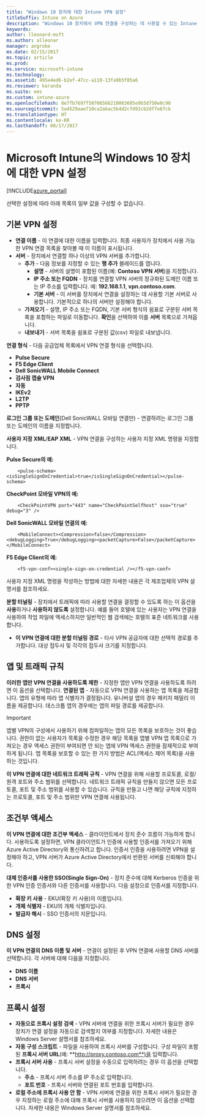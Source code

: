 ```yaml
---
title: "Windows 10 장치에 대한 Intune VPN 설정"
titleSuffix: Intune on Azure
description: "Windows 10 장치에서 VPN 연결을 구성하는 데 사용할 수 있는 Intune 설정을 알아봅니다.\""
keywords: 
author: lleonard-msft
ms.author: alleonar
manager: angrobe
ms.date: 02/15/2017
ms.topic: article
ms.prod: 
ms.service: microsoft-intune
ms.technology: 
ms.assetid: 495e4ed6-b2ef-47cc-a110-13fa9b5f85a6
ms.reviewer: karanda
ms.suite: ems
ms.custom: intune-azure
ms.openlocfilehash: 8e7fb7697f50706566210063605e9b5d750e0c90
ms.sourcegitcommit: 5a4529aae710ca2abac5b4d2cfd92cb2df7e67cb
ms.translationtype: HT
ms.contentlocale: ko-KR
ms.lasthandoff: 08/17/2017
---
```

# <a name="vpn-settings-for-windows-10-devices-in-microsoft-intune"></a>Microsoft Intune의 Windows 10 장치에 대한 VPN 설정

[!INCLUDE[azure_portal](./includes/azure_portal.md)]

선택한 설정에 따라 아래 목록의 일부 값을 구성할 수 없습니다.


## <a name="base-vpn-settings"></a>기본 VPN 설정


- **연결 이름** - 이 연결에 대한 이름을 입력합니다. 최종 사용자가 장치에서 사용 가능한 VPN 연결 목록을 찾아볼 때 이 이름이 표시됩니다.
- **서버** - 장치에서 연결할 하나 이상의 VPN 서버를 추가합니다.
    - **추가** - 다음 정보를 지정할 수 있는 **행 추가** 블레이드를 엽니다.
        - **설명** - 서버의 설명이 포함된 이름(예: **Contoso VPN 서버**)을 지정합니다.
        - **IP 주소 또는 FQDN** - 장치를 연결할 VPN 서버의 정규화된 도메인 이름 또는 IP 주소를 입력합니다. 예: **192.168.1.1**, **vpn.contoso.com**.
        - **기본 서버** - 이 서버를 장치에서 연결을 설정하는 데 사용할 기본 서버로 사용합니다. 기본적으로 하나의 서버만 설정해야 합니다.
    - **가져오기** - 설명, IP 주소 또는 FQDN, 기본 서버 형식의 쉼표로 구분된 서버 목록을 포함하는 파일로 이동합니다. **확인**을 선택하여 이를 **서버** 목록으로 가져옵니다.
    - **내보내기** - 서버 목록을 쉼표로 구분된 값(csv) 파일로 내보냅니다.

**연결 형식** - 다음 공급업체 목록에서 VPN 연결 형식을 선택합니다.
- **Pulse Secure**
- **F5 Edge Client**
- **Dell SonicWALL Mobile Connect**
- **검사점 캡슐 VPN**
- **자동**
- **IKEv2**
- **L2TP**
- **PPTP**

**로그인 그룹 또는 도메인**(Dell SonicWALL 모바일 연결만) - 연결하려는 로그인 그룹 또는 도메인의 이름을 지정합니다.

**사용자 지정 XML**/**EAP XML** - VPN 연결을 구성하는 사용자 지정 XML 명령을 지정합니다.

**Pulse Secure의 예:**

```
    <pulse-schema><isSingleSignOnCredential>true</isSingleSignOnCredential></pulse-schema>
```

**CheckPoint 모바일 VPN의 예:**

```
    <CheckPointVPN port="443" name="CheckPointSelfhost" sso="true" debug="3" />
```

**Dell SonicWALL 모바일 연결의 예:**

```
    <MobileConnect><Compression>false</Compression><debugLogging>True</debugLogging><packetCapture>False</packetCapture></MobileConnect>
```

**F5 Edge Client의 예:**

```
    <f5-vpn-conf><single-sign-on-credential /></f5-vpn-conf>
```

사용자 지정 XML 명령을 작성하는 방법에 대한 자세한 내용은 각 제조업체의 VPN 설명서를 참조하세요.

**분할 터널링** - 장치에서 트래픽에 따라 사용할 연결을 결정할 수 있도록 하는 이 옵션을 **사용**하거나 **사용하지 않도록** 설정합니다. 예를 들어 호텔에 있는 사용자는 VPN 연결을 사용하여 작업 파일에 액세스하지만 일반적인 웹 검색에는 호텔의 표준 네트워크를 사용합니다.
- **이 VPN 연결에 대한 분할 터널링 경로** - 타사 VPN 공급자에 대한 선택적 경로를 추가합니다. 대상 접두사 및 각각의 접두사 크기를 지정합니다.

## <a name="apps-and-traffic-rules"></a>앱 및 트래픽 규칙

**이러한 앱만 VPN 연결을 사용하도록 제한** - 지정한 앱만 VPN 연결을 사용하도록 하려면 이 옵션을 선택합니다.
**연결된 앱** - 자동으로 VPN 연결을 사용하는 앱 목록을 제공합니다. 앱의 유형에 따라 앱 식별자가 결정됩니다. 유니버설 앱의 경우 패키지 패밀리 이름을 제공합니다. 데스크톱 앱의 경우에는 앱의 파일 경로를 제공합니다.

>[!IMPORTANT]
>앱별 VPN의 구성에서 사용하기 위해 컴파일하는 앱의 모든 목록을 보호하는 것이 좋습니다. 권한이 없는 사용자가 목록을 수정한 경우 해당 목록을 앱별 VPN 앱 목록으로 가져오는 경우 액세스 권한이 부여되면 안 되는 앱에 VPN 액세스 권한을 잠재적으로 부여하게 됩니다. 앱 목록을 보호할 수 있는 한 가지 방법은 ACL(액세스 제어 목록)을 사용하는 것입니다.

**이 VPN 연결에 대한 네트워크 트래픽 규칙** - VPN 연결을 위해 사용할 프로토콜, 로컬/원격 포트와 주소 범위를 선택합니다. 네트워크 트래픽 규칙을 만들지 않으면 모든 프로토콜, 포트 및 주소 범위를 사용할 수 있습니다. 규칙을 만들고 나면 해당 규칙에 지정하는 프로토콜, 포트 및 주소 범위만 VPN 연결에 사용됩니다.


## <a name="conditional-access"></a>조건부 액세스

**이 VPN 연결에 대한 조건부 액세스** - 클라이언트에서 장치 준수 흐름이 가능하게 합니다. 사용하도록 설정하면, VPN 클라이언트가 인증에 사용할 인증서를 가져오기 위해 Azure Active Directory와 통신하려고 합니다. 인증서 인증을 사용하려면 VPN을 설정해야 하고, VPN 서버가 Azure Active Directory에서 반환된 서버를 신뢰해야 합니다.

**대체 인증서를 사용한 SSO(Single Sign-On)** - 장치 준수에 대해 Kerberos 인증을 위한 VPN 인증 인증서와 다른 인증서를 사용합니다. 다음 설정으로 인증서를 지정합니다. 

- **확장 키 사용** - EKU(확장 키 사용)의 이름입니다.
- **개체 식별자** - EKU의 개체 식별자입니다.
- **발급자 해시** - SSO 인증서의 지문입니다.

## <a name="dns-settings"></a>DNS 설정

**이 VPN 연결의 DNS 이름 및 서버** - 연결이 설정된 후 VPN 연결에 사용할 DNS 서버를 선택합니다.
각 서버에 대해 다음을 지정합니다.
- **DNS 이름**
- **DNS 서버**
- **프록시**

## <a name="proxy-settings"></a>프록시 설정

- **자동으로 프록시 설정 검색** - VPN 서버에 연결을 위한 프록시 서버가 필요한 경우 장치가 연결 설정을 자동으로 검색할지 여부를 지정합니다. 자세한 내용은 Windows Server 설명서를 참조하세요.
- **자동 구성 스크립트** - 파일을 사용하여 프록시 서버를 구성합니다. 구성 파일이 포함된 **프록시 서버 URL**(예: **http://proxy.contoso.com**)을 입력합니다.
- **프록시 서버 사용** - 프록시 서버 설정을 수동으로 입력하려는 경우 이 옵션을 선택합니다.
    - **주소** - 프록시 서버 주소를 IP 주소로 입력합니다.
    - **포트 번호** - 프록시 서버와 연결된 포트 번호를 입력합니다.
- **로컬 주소에 프록시 사용 안 함** - VPN 서버에 연결을 위한 프록시 서버가 필요한 경우 지정하는 로컬 주소에 대해 프록시 서버를 사용하지 않으려면 이 옵션을 선택합니다. 자세한 내용은 Windows Server 설명서를 참조하세요.
